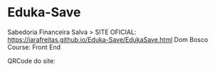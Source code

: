 # Eduka-Save
Sabedoria Financeira Salva > 
SITE OFICIAL: https://iarafreitas.github.io/Eduka-Save/EdukaSave.html
Dom Bosco Course: Front End

QRCode do site:
<img src="https://qrco.de/bex6fy" alt="">